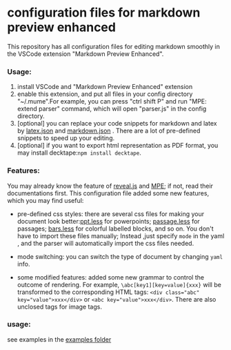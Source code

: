 # configuration files for markdown preview enhanced

This repository has all configuration files for editing markdown smoothly in the VSCode extension "Markdown Preview Enhanced".

### Usage:

1. install VSCode and "Markdown Preview Enhanced" extension
2. enable this extension, and put all files in your config directory "~/.mume".For example, you can press "ctrl shift P" and run "MPE: extend parser" command, which will open "parser.js" in the config directory.
3. [optional] you can replace your code snippets for markdown and latex by [latex.json](./code-snippets/latex.json) and [markdown.json](./code-snippets/markdown.json) . There are a lot of pre-defined snippets to speed up your editing.
4. [optional] if you want to export html representation as PDF format, you may install decktape:`npm install decktape`.

### Features:

You may already know the feature of [reveal.js](http://revealjs.com) and [MPE](https://shd101wyy.github.io/markdown-preview-enhanced); if not, read their documentations first. This configuration file added some new features, which you may find useful:

- pre-defined css styles: there are several css files for making your document look better:[ppt.less](./ppt.less) for powerpoints; [passage.less](./passage.less) for passages; [bars.less](./bars.less) for colorful labelled blocks, and so on. You don't have to import these files manually; Instead ,just specify `mode` in the yaml , and the parser will automatically import the css files needed.

- mode switching: you can switch the type of document by changing `yaml` info.
  
- some modified features: added some new grammar to control the outcome of rendering. For example, `\abc[key1][key=value]{xxx}` will be transformed to the corresponding HTML tags: `<div class="abc" key="value">xxx</div>` or `<abc key="value">xxx</div>`. There are also unclosed tags for image tags.


### usage:

see examples in the [examples folder](./examples)
